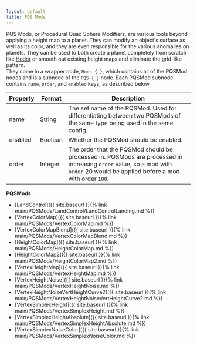 ```yaml
---
layout: default
title: PQS Mods
---
```


PQS Mods, or Procedural Quad Sphere Modifiers, are various tools beyond applying a height map to a planet. They can modify an object's surface as well as its color, and they are even responsible for the various anomalies on planets. They can be used to both create a planet completely from scratch like [Hodor](https://github.com/Kopernicus/KopernicusExamples/blob/master/KopernicusExamples/Creating%20New%20Bodies/ProceduralBody/Hodor.cfg) or smooth out existing height maps and eliminate the grid-like pattern.  
They come in a wrapper node, `Mods { }`, which contains all of the PQSMod nodes and is a subnode of the `PQS { }` node.
Each PQSMod subnode contains `name`, `order`, and `enabled` keys, as described below.

|Property|Format|Description|
|--------|------|-----------|
|name|String|The set name of the PQSMod. Used for differentiating between two PQSMods of the same type being used in the same config.|
|enabled|Boolean|Whether the PQSMod should be enabled.|
|order|Integer|The order that the PQSMod should be processed in. PQSMods are processed in increasing `order` value, so a mod with `order` 20 would be applied before a mod with order `100`.|

**PQSMods**
+ [LandControl]({{ site.baseurl }}{% link main/PQSMods/LandControl/LandControlLanding.md %})
+ [VertexColorMap]({{ site.baseurl }}{% link main/PQSMods/VertexColorMap.md %})
+ [VertexColorMapBlend]({{ site.baseurl }}{% link main/PQSMods/VertexColorMapBlend.md %})
+ [HeightColorMap]({{ site.baseurl }}{% link main/PQSMods/HeightColorMap.md %})
+ [HeightColorMap2]({{ site.baseurl }}{% link main/PQSMods/HeightColorMap2.md %})
+ [VertexHeightMap]({{ site.baseurl }}{% link main/PQSMods/VertexHeightMap.md %})
+ [VertexHeightNoise]({{ site.baseurl }}{% link main/PQSMods/VertexHeightNoise.md %})
+ [VertexHeightNoiseVertHeightCurve2]({{ site.baseurl }}{% link main/PQSMods/VertexHeightNoiseVertHeightCurve2.md %})
+ [VertexSimplexHeight]({{ site.baseurl }}{% link main/PQSMods/VertexSimplexHeight.md %})
+ [VertexSimplexHeightAbsolute]({{ site.baseurl }}{% link main/PQSMods/VertexSimplexHeightAbsolute.md %})
+ [VertexSimplexNoiseColor]({{ site.baseurl }}{% link main/PQSMods/VertexSimplexNoiseColor.md %})

